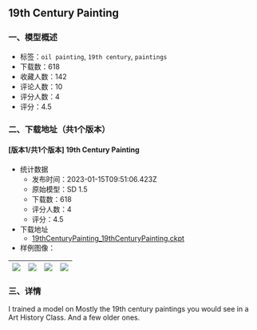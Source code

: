 ## 19th Century Painting
### 一、模型概述

- 标签：`oil painting`, `19th century`, `paintings`
- 下载数：618
- 收藏人数：142
- 评论人数：10
- 评分人数：4
- 评分：4.5

### 二、下载地址（共1个版本）

#### [版本1/共1个版本] 19th Century Painting

- 统计数据
  - 发布时间：2023-01-15T09:51:06.423Z
  - 原始模型：SD 1.5
  - 下载数：618
  - 评分人数：4
  - 评分：4.5
- 下载地址
  - [19thCenturyPainting_19thCenturyPainting.ckpt](https://civitai.com/api/download/models/5186)
- 样例图像：

| <img src="https://image.civitai.com/xG1nkqKTMzGDvpLrqFT7WA/66ddfbc5-954a-42d1-6262-f594a6260a00/width=450/39311.jpeg" /> | <img src="https://image.civitai.com/xG1nkqKTMzGDvpLrqFT7WA/026cbab0-8472-4b39-d699-635d5a86ab00/width=450/39324.jpeg" /> | <img src="https://image.civitai.com/xG1nkqKTMzGDvpLrqFT7WA/1d9e799a-009a-4351-0712-8d4d8d729900/width=450/39320.jpeg" /> | <img src="https://image.civitai.com/xG1nkqKTMzGDvpLrqFT7WA/e8d70b2a-6ea3-4969-e3e3-b46a7bfc4b00/width=450/39322.jpeg" /> |
| ---- | ---- | ---- | ---- |


### 三、详情
<p>I trained a model on Mostly the 19th century paintings you would see in a Art History Class. And a few older ones.</p>